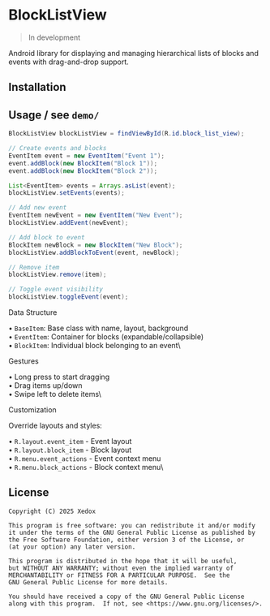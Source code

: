 # BlockListView
> In development

Android library for displaying and managing hierarchical lists of blocks and events with drag-and-drop support.

## Installation

## Usage / see `demo/`

```java
BlockListView blockListView = findViewById(R.id.block_list_view);

// Create events and blocks
EventItem event = new EventItem("Event 1");
event.addBlock(new BlockItem("Block 1"));
event.addBlock(new BlockItem("Block 2"));

List<EventItem> events = Arrays.asList(event);
blockListView.setEvents(events);

// Add new event
EventItem newEvent = new EventItem("New Event");
blockListView.addEvent(newEvent);

// Add block to event
BlockItem newBlock = new BlockItem("New Block");
blockListView.addBlockToEvent(event, newBlock);

// Remove item
blockListView.remove(item);

// Toggle event visibility
blockListView.toggleEvent(event);
```

Data Structure

• `BaseItem`: Base class with name, layout, background\
• `EventItem`: Container for blocks (expandable/collapsible)\
• `BlockItem`: Individual block belonging to an event\

Gestures

• Long press to start dragging\
• Drag items up/down\
• Swipe left to delete items\

Customization

Override layouts and styles:

• `R.layout.event_item` - Event layout\
• `R.layout.block_item` - Block layout\
• `R.menu.event_actions` - Event context menu\
• `R.menu.block_actions` - Block context menu\

## License

```
Copyright (C) 2025 Xedox

This program is free software: you can redistribute it and/or modify
it under the terms of the GNU General Public License as published by
the Free Software Foundation, either version 3 of the License, or
(at your option) any later version.

This program is distributed in the hope that it will be useful,
but WITHOUT ANY WARRANTY; without even the implied warranty of
MERCHANTABILITY or FITNESS FOR A PARTICULAR PURPOSE.  See the
GNU General Public License for more details.

You should have received a copy of the GNU General Public License
along with this program.  If not, see <https://www.gnu.org/licenses/>.
```
